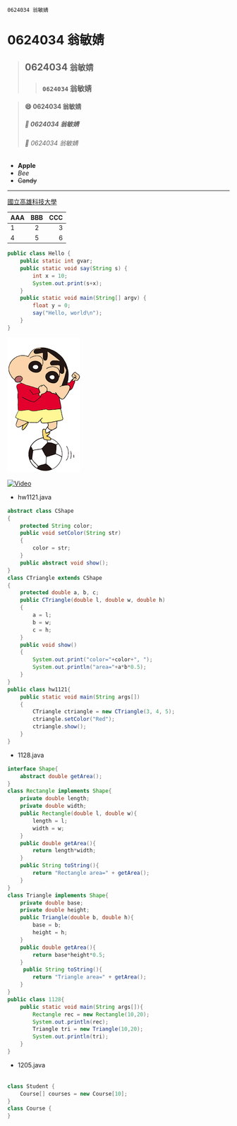 ```
0624034 翁敏婧
```
# 0624034 翁敏婧
>## 0624034 `翁敏婧`
>>### `0624034` 翁敏婧

>#### :smile: 0624034 翁敏婧
>##### :school: 0624034 翁敏婧
>###### :pig: 0624034 翁敏婧

* **Apple**
* *Bee*
* ~~Candy~~

***

[國立高雄科技大學](https://www.nkust.edu.tw/)

|AAA|BBB|CCC|
|:--|:-:|--:|
|1|2|3|
|4|5|6|


```java
public class Hello {
    public static int gvar;
    public static void say(String s) {
        int x = 10;
        System.out.print(s+x);
    }
    public static void main(String[] argv) {
        float y = 0;
        say("Hello, world\n");
    }
}
```
![Photo](photo.png "蠟筆小新")


[![Video](https://img.youtube.com/vi/LbgRJA-sIDs/0.jpg)](https://www.youtube.com/watch?v=LbgRJA-sIDs "我們這一家")

 * hw1121.java
```java
abstract class CShape
{
    protected String color;
    public void setColor(String str)
    {
        color = str;
    }
    public abstract void show();
}
class CTriangle extends CShape
{
    protected double a, b, c;
    public CTriangle(double l, double w, double h)
    {
        a = l;
        b = w;
        c = h;
    }
    public void show()
    {
        System.out.print("color="+color+", ");
        System.out.println("area="+a*b*0.5);
    }
}
public class hw1121{
    public static void main(String args[])
    {
        CTriangle ctriangle = new CTriangle(3, 4, 5);
        ctriangle.setColor("Red");
        ctriangle.show();
    }
}
```
 * 1128.java
```java
interface Shape{
    abstract double getArea();
}
class Rectangle implements Shape{
    private double length;
    private double width;
    public Rectangle(double l, double w){
        length = l;
        width = w;
    }
    public double getArea(){
        return length*width;
    }
    public String toString(){
        return "Rectangle area=" + getArea();
    }
}
class Triangle implements Shape{
    private double base;
    private double height;
    public Triangle(double b, double h){
        base = b;
        height = h;
    }
    public double getArea(){
        return base*height*0.5;
    }
     public String toString(){ 
        return "Triangle area=" + getArea();
    }  
}
public class 1128{
    public static void main(String args[]){
        Rectangle rec = new Rectangle(10,20);
        System.out.println(rec);
        Triangle tri = new Triangle(10,20);
        System.out.println(tri);
    }
}
```
 * 1205.java
```java

class Student {
    Course[] courses = new Course[10];
}
class Course {
}

```
